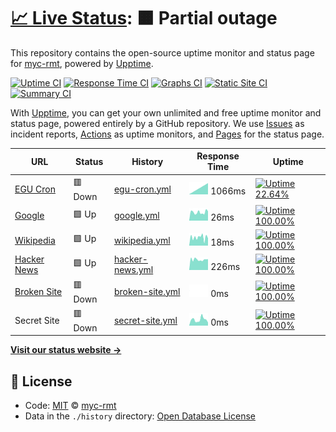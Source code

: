 # [📈 Live Status](https://myc-rmt.github.io/upptime): <!--live status--> **🟧 Partial outage**

This repository contains the open-source uptime monitor and status page for [myc-rmt](https://myc-rmt.github.io/upptime), powered by [Upptime](https://github.com/upptime/upptime).

[![Uptime CI](https://github.com/koj-co/upptime/workflows/Uptime%20CI/badge.svg)](https://github.com/koj-co/upptime/actions?query=workflow%3A%22Uptime+CI%22)
[![Response Time CI](https://github.com/koj-co/upptime/workflows/Response%20Time%20CI/badge.svg)](https://github.com/koj-co/upptime/actions?query=workflow%3A%22Response+Time+CI%22)
[![Graphs CI](https://github.com/koj-co/upptime/workflows/Graphs%20CI/badge.svg)](https://github.com/koj-co/upptime/actions?query=workflow%3A%22Graphs+CI%22)
[![Static Site CI](https://github.com/koj-co/upptime/workflows/Static%20Site%20CI/badge.svg)](https://github.com/koj-co/upptime/actions?query=workflow%3A%22Static+Site+CI%22)
[![Summary CI](https://github.com/koj-co/upptime/workflows/Summary%20CI/badge.svg)](https://github.com/koj-co/upptime/actions?query=workflow%3A%22Summary+CI%22)

With [Upptime](https://upptime.js.org), you can get your own unlimited and free uptime monitor and status page, powered entirely by a GitHub repository. We use [Issues](https://github.com/myc-rmt/upptime/issues) as incident reports, [Actions](https://github.com/myc-rmt/upptime/actions) as uptime monitors, and [Pages](https://myc-rmt.github.io/upptime) for the status page.

<!--start: status pages-->
<!-- This summary is generated by Upptime (https://github.com/upptime/upptime) -->
<!-- Do not edit this manually, your changes will be overwritten -->

| URL                                             | Status  | History                                                                                      | Response Time                                                                    | Uptime                                                                                                                                                                                                                 |
| ----------------------------------------------- | ------- | -------------------------------------------------------------------------------------------- | -------------------------------------------------------------------------------- | ---------------------------------------------------------------------------------------------------------------------------------------------------------------------------------------------------------------------- |
| [EGU Cron](https://my-egu.vercel.app/api/cron)  | 🟥 Down | [egu-cron.yml](https://github.com/myc-rmt/upptime/commits/master/history/egu-cron.yml)       | <img alt="Response time graph" src="./graphs/egu-cron.png" height="20"> 1066ms   | [![Uptime 22.64%](https://img.shields.io/endpoint?url=https%3A%2F%2Fraw.githubusercontent.com%2Fmyc-rmt%2Fupptime%2Fmaster%2Fapi%2Fegu-cron%2Fuptime.json)](https://myc-rmt.github.io/upptime/history/egu-cron)        |
| [Google](https://www.google.com)                | 🟩 Up   | [google.yml](https://github.com/myc-rmt/upptime/commits/master/history/google.yml)           | <img alt="Response time graph" src="./graphs/google.png" height="20"> 26ms       | [![Uptime 100.00%](https://img.shields.io/endpoint?url=https%3A%2F%2Fraw.githubusercontent.com%2Fmyc-rmt%2Fupptime%2Fmaster%2Fapi%2Fgoogle%2Fuptime.json)](https://myc-rmt.github.io/upptime/history/google)           |
| [Wikipedia](https://en.wikipedia.org)           | 🟩 Up   | [wikipedia.yml](https://github.com/myc-rmt/upptime/commits/master/history/wikipedia.yml)     | <img alt="Response time graph" src="./graphs/wikipedia.png" height="20"> 18ms    | [![Uptime 100.00%](https://img.shields.io/endpoint?url=https%3A%2F%2Fraw.githubusercontent.com%2Fmyc-rmt%2Fupptime%2Fmaster%2Fapi%2Fwikipedia%2Fuptime.json)](https://myc-rmt.github.io/upptime/history/wikipedia)     |
| [Hacker News](https://news.ycombinator.com)     | 🟩 Up   | [hacker-news.yml](https://github.com/myc-rmt/upptime/commits/master/history/hacker-news.yml) | <img alt="Response time graph" src="./graphs/hacker-news.png" height="20"> 226ms | [![Uptime 100.00%](https://img.shields.io/endpoint?url=https%3A%2F%2Fraw.githubusercontent.com%2Fmyc-rmt%2Fupptime%2Fmaster%2Fapi%2Fhacker-news%2Fuptime.json)](https://myc-rmt.github.io/upptime/history/hacker-news) |
| [Broken Site](https://thissitedoesnotexist.com) | 🟥 Down | [broken-site.yml](https://github.com/myc-rmt/upptime/commits/master/history/broken-site.yml) | <img alt="Response time graph" src="./graphs/broken-site.png" height="20"> 0ms   | [![Uptime 100.00%](https://img.shields.io/endpoint?url=https%3A%2F%2Fraw.githubusercontent.com%2Fmyc-rmt%2Fupptime%2Fmaster%2Fapi%2Fbroken-site%2Fuptime.json)](https://myc-rmt.github.io/upptime/history/broken-site) |
| Secret Site                                     | 🟥 Down | [secret-site.yml](https://github.com/myc-rmt/upptime/commits/master/history/secret-site.yml) | <img alt="Response time graph" src="./graphs/secret-site.png" height="20"> 0ms   | [![Uptime 100.00%](https://img.shields.io/endpoint?url=https%3A%2F%2Fraw.githubusercontent.com%2Fmyc-rmt%2Fupptime%2Fmaster%2Fapi%2Fsecret-site%2Fuptime.json)](https://myc-rmt.github.io/upptime/history/secret-site) |

<!--end: status pages-->

[**Visit our status website →**](https://myc-rmt.github.io/upptime)

## 📄 License

- Code: [MIT](./LICENSE) © [myc-rmt](https://myc-rmt.github.io/upptime)
- Data in the `./history` directory: [Open Database License](https://opendatacommons.org/licenses/odbl/1-0/)
